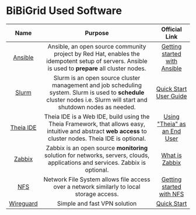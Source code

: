 # BiBiGrid Used Software

|                Name                |                                                                                Purpose                                                                                |                                           Official Link                                            |
|:----------------------------------:|:---------------------------------------------------------------------------------------------------------------------------------------------------------------------:|:--------------------------------------------------------------------------------------------------:|
|   [Ansible](software/ansible.md)   |           Ansible, an open source community project by Red Hat, enables the idempotent setup of servers. Ansible is used to **prepare** all cluster nodes.            | [Getting started with Ansible](https://docs.ansible.com/ansible/latest/getting_started/index.html) |
|     [Slurm](software/slurm.md)     | Slurm is an open source cluster management and job scheduling system. Slurm is used to **schedule** cluster nodes i.e. Slurm will start and shutdown nodes as needed. |                [Quick Start User Guide](https://slurm.schedmd.com/quickstart.html)                 |
| [Theia IDE](software/theia_ide.md) |       Theia IDE is a Web IDE, build using the Theia Framework, that allows easy, intuitive and abstract **web access** to cluster nodes. Theia IDE is optional.       |          [Using "Theia" as an End User](https://theia-ide.org/docs/user_getting_started/)          |
|    [Zabbix](software/zabbix.md)    |                    Zabbix is an open source **monitoring** solution for networks, servers, clouds, applications and services. Zabbix is optional.                     |    [What is Zabbix](https://www.zabbix.com/documentation/current/en/manual/introduction/about)     |
|       [NFS](software/nfs.md)       |                                       Network File System allows file access over a network similarly to local storage access.                                        |          [Getting started with NFS](https://www.redhat.com/sysadmin/getting-started-nfs)           |
| [Wireguard](software/wireguard.md) |                                                                     Simple and fast VPN solution                                                                      |                        [Quick Start](https://www.wireguard.com/quickstart/)                        |
